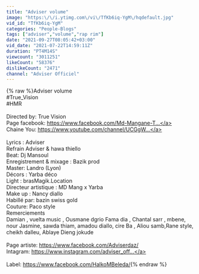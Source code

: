 ```yaml
---
title: "Adviser volume"
image: "https:\/\/i.ytimg.com\/vi\/TfKb6iq-YgM\/hqdefault.jpg"
vid_id: "TfKb6iq-YgM"
categories: "People-Blogs"
tags: ["adviser","volume","rap rim"]
date: "2021-09-27T08:05:42+03:00"
vid_date: "2021-07-22T14:59:11Z"
duration: "PT4M14S"
viewcount: "3011251"
likeCount: "58376"
dislikeCount: "2471"
channel: "Adviser Officiel"
---
```

{% raw %}Adviser volume<br />#True_Vision <br />#HMR<br /><br />Directed by: True Vision<br />Page facebook: <a rel="nofollow" target="blank" href="https://www.facebook.com/Md-Mangane-T...">https://www.facebook.com/Md-Mangane-T...</a><br />Chaine You: <a rel="nofollow" target="blank" href="https://www.youtube.com/channel/UCGgW...">https://www.youtube.com/channel/UCGgW...</a><br /><br />Lyrics : Adviser <br />Refrain Adviser &amp; hawa  thiello <br />Beat: Dj Mansoul <br />Enregistrement &amp; mixage : Bazik prod <br />Master: Landro (Lyon)<br />Décors : Yarba déco <br />Light : brasMagik.Location <br />Directeur artistique : MD Mang x Yarba<br />Make up : Nancy diallo <br />Habillé par: bazin swiss gold<br />Couture: Paco style <br />Remerciements <br />Damian , vuelta music , Ousmane dgrio Fama dia , Chantal sarr , mbene, nour Jasmine, sawda thiam, amadou diallo, cire Ba , Aliou samb,Rane style, cheikh dalleu, Ablaye Dieng jokude<br /><br />Page artiste: <a rel="nofollow" target="blank" href="https://www.facebook.com/Adviserdaz/">https://www.facebook.com/Adviserdaz/</a><br />Intagram:  <a rel="nofollow" target="blank" href="https://www.instagram.com/adviser_off...">https://www.instagram.com/adviser_off...</a><br /><br />Label: <a rel="nofollow" target="blank" href="https://www.facebook.com/HalkoMBeleda/">https://www.facebook.com/HalkoMBeleda/</a>{% endraw %}
